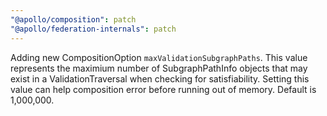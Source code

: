 ```yaml
---
"@apollo/composition": patch
"@apollo/federation-internals": patch
---
```


Adding new CompositionOption `maxValidationSubgraphPaths`. This value represents the maximium number of SubgraphPathInfo objects that may exist in a ValidationTraversal when checking for satisfiability. Setting this value can help composition error before running out of memory. Default is 1,000,000.
